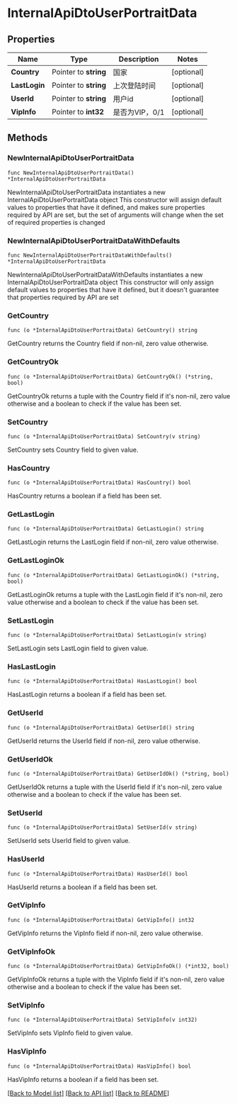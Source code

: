 # InternalApiDtoUserPortraitData

## Properties

Name | Type | Description | Notes
------------ | ------------- | ------------- | -------------
**Country** | Pointer to **string** | 国家 | [optional] 
**LastLogin** | Pointer to **string** | 上次登陆时间 | [optional] 
**UserId** | Pointer to **string** | 用户id | [optional] 
**VipInfo** | Pointer to **int32** | 是否为VIP，0/1 | [optional] 

## Methods

### NewInternalApiDtoUserPortraitData

`func NewInternalApiDtoUserPortraitData() *InternalApiDtoUserPortraitData`

NewInternalApiDtoUserPortraitData instantiates a new InternalApiDtoUserPortraitData object
This constructor will assign default values to properties that have it defined,
and makes sure properties required by API are set, but the set of arguments
will change when the set of required properties is changed

### NewInternalApiDtoUserPortraitDataWithDefaults

`func NewInternalApiDtoUserPortraitDataWithDefaults() *InternalApiDtoUserPortraitData`

NewInternalApiDtoUserPortraitDataWithDefaults instantiates a new InternalApiDtoUserPortraitData object
This constructor will only assign default values to properties that have it defined,
but it doesn't guarantee that properties required by API are set

### GetCountry

`func (o *InternalApiDtoUserPortraitData) GetCountry() string`

GetCountry returns the Country field if non-nil, zero value otherwise.

### GetCountryOk

`func (o *InternalApiDtoUserPortraitData) GetCountryOk() (*string, bool)`

GetCountryOk returns a tuple with the Country field if it's non-nil, zero value otherwise
and a boolean to check if the value has been set.

### SetCountry

`func (o *InternalApiDtoUserPortraitData) SetCountry(v string)`

SetCountry sets Country field to given value.

### HasCountry

`func (o *InternalApiDtoUserPortraitData) HasCountry() bool`

HasCountry returns a boolean if a field has been set.

### GetLastLogin

`func (o *InternalApiDtoUserPortraitData) GetLastLogin() string`

GetLastLogin returns the LastLogin field if non-nil, zero value otherwise.

### GetLastLoginOk

`func (o *InternalApiDtoUserPortraitData) GetLastLoginOk() (*string, bool)`

GetLastLoginOk returns a tuple with the LastLogin field if it's non-nil, zero value otherwise
and a boolean to check if the value has been set.

### SetLastLogin

`func (o *InternalApiDtoUserPortraitData) SetLastLogin(v string)`

SetLastLogin sets LastLogin field to given value.

### HasLastLogin

`func (o *InternalApiDtoUserPortraitData) HasLastLogin() bool`

HasLastLogin returns a boolean if a field has been set.

### GetUserId

`func (o *InternalApiDtoUserPortraitData) GetUserId() string`

GetUserId returns the UserId field if non-nil, zero value otherwise.

### GetUserIdOk

`func (o *InternalApiDtoUserPortraitData) GetUserIdOk() (*string, bool)`

GetUserIdOk returns a tuple with the UserId field if it's non-nil, zero value otherwise
and a boolean to check if the value has been set.

### SetUserId

`func (o *InternalApiDtoUserPortraitData) SetUserId(v string)`

SetUserId sets UserId field to given value.

### HasUserId

`func (o *InternalApiDtoUserPortraitData) HasUserId() bool`

HasUserId returns a boolean if a field has been set.

### GetVipInfo

`func (o *InternalApiDtoUserPortraitData) GetVipInfo() int32`

GetVipInfo returns the VipInfo field if non-nil, zero value otherwise.

### GetVipInfoOk

`func (o *InternalApiDtoUserPortraitData) GetVipInfoOk() (*int32, bool)`

GetVipInfoOk returns a tuple with the VipInfo field if it's non-nil, zero value otherwise
and a boolean to check if the value has been set.

### SetVipInfo

`func (o *InternalApiDtoUserPortraitData) SetVipInfo(v int32)`

SetVipInfo sets VipInfo field to given value.

### HasVipInfo

`func (o *InternalApiDtoUserPortraitData) HasVipInfo() bool`

HasVipInfo returns a boolean if a field has been set.


[[Back to Model list]](../README.md#documentation-for-models) [[Back to API list]](../README.md#documentation-for-api-endpoints) [[Back to README]](../README.md)


